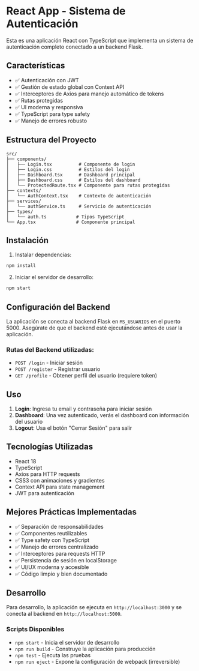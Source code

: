 # React App - Sistema de Autenticación

Esta es una aplicación React con TypeScript que implementa un sistema de autenticación completo conectado a un backend Flask.

## Características

- ✅ Autenticación con JWT
- ✅ Gestión de estado global con Context API
- ✅ Interceptores de Axios para manejo automático de tokens
- ✅ Rutas protegidas
- ✅ UI moderna y responsiva
- ✅ TypeScript para type safety
- ✅ Manejo de errores robusto

## Estructura del Proyecto

```
src/
├── components/
│   ├── Login.tsx          # Componente de login
│   ├── Login.css          # Estilos del login
│   ├── Dashboard.tsx      # Dashboard principal
│   ├── Dashboard.css      # Estilos del dashboard
│   └── ProtectedRoute.tsx # Componente para rutas protegidas
├── contexts/
│   └── AuthContext.tsx    # Contexto de autenticación
├── services/
│   └── authService.ts     # Servicio de autenticación
├── types/
│   └── auth.ts           # Tipos TypeScript
└── App.tsx               # Componente principal
```

## Instalación

1. Instalar dependencias:
```bash
npm install
```

2. Iniciar el servidor de desarrollo:
```bash
npm start
```

## Configuración del Backend

La aplicación se conecta al backend Flask en `MS_USUARIOS` en el puerto 5000. Asegúrate de que el backend esté ejecutándose antes de usar la aplicación.

### Rutas del Backend utilizadas:

- `POST /login` - Iniciar sesión
- `POST /register` - Registrar usuario
- `GET /profile` - Obtener perfil del usuario (requiere token)

## Uso

1. **Login**: Ingresa tu email y contraseña para iniciar sesión
2. **Dashboard**: Una vez autenticado, verás el dashboard con información del usuario
3. **Logout**: Usa el botón "Cerrar Sesión" para salir

## Tecnologías Utilizadas

- React 18
- TypeScript
- Axios para HTTP requests
- CSS3 con animaciones y gradientes
- Context API para state management
- JWT para autenticación

## Mejores Prácticas Implementadas

- ✅ Separación de responsabilidades
- ✅ Componentes reutilizables
- ✅ Type safety con TypeScript
- ✅ Manejo de errores centralizado
- ✅ Interceptores para requests HTTP
- ✅ Persistencia de sesión en localStorage
- ✅ UI/UX moderna y accesible
- ✅ Código limpio y bien documentado

## Desarrollo

Para desarrollo, la aplicación se ejecuta en `http://localhost:3000` y se conecta al backend en `http://localhost:5000`.

### Scripts Disponibles

- `npm start` - Inicia el servidor de desarrollo
- `npm run build` - Construye la aplicación para producción
- `npm test` - Ejecuta las pruebas
- `npm run eject` - Expone la configuración de webpack (irreversible)
